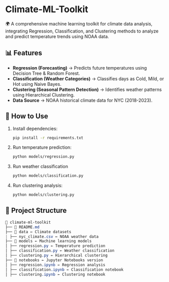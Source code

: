 # Climate-ML-Toolkit
🌍 A comprehensive machine learning toolkit for climate data analysis, integrating Regression, Classification, and Clustering methods to analyze and predict temperature trends using NOAA data.

## 📊 Features
- **Regression (Forecasting)** → Predicts future temperatures using Decision Tree & Random Forest.
- **Classification (Weather Categories)** → Classifies days as Cold, Mild, or Hot using Naive Bayes.
- **Clustering (Seasonal Pattern Detection)** → Identifies weather patterns using Hierarchical Clustering.
- **Data Source** → NOAA historical climate data for NYC (2018-2023).

## 🚀 How to Use
1. Install dependencies:
   ```bash
   pip install -r requirements.txt
2. Run temperature prediction:
   ```bash
   python models/regression.py
3. Run weather classification
   ```bash
   python models/classification.py
4. Run clustering analysis:
   ```bash
   python models/clustering.py

## 📂 Project Structure
   ``` css
📂 climate-ml-toolkit
├── 📄 README.md
├── 📂 data ← Climate datasets
| ├── nyc_climate.csv ← NOAA weather data
├── 📂 models ← Machine learning models
│ ├── regression.py ← Temperature prediction
│ ├── classification.py ← Weather classification
│ ├── clustering.py ← Hierarchical clustering
├── 📂 notebooks ← Jupyter Notebooks version
│ ├── regression.ipynb ← Regression analysis
│ ├── classification.ipynb ← Classification notebook
│ ├── clustering.ipynb ← Clustering notebook

